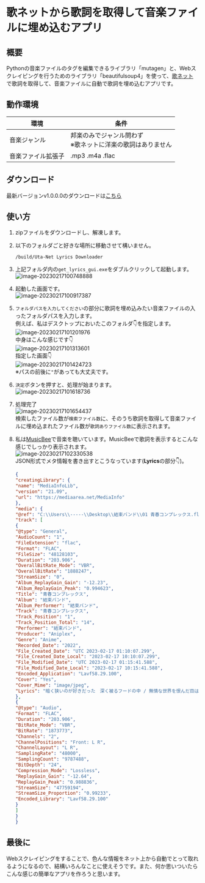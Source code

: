 # 歌ネットから歌詞を取得して音楽ファイルに埋め込むアプリ

## 概要

Pythonの音楽ファイルのタグを編集できるライブラリ「mutagen」と、Webスクレイピングを行うためのライブラリ「beautifulsoup4」を使って、[歌ネット](https://www.uta-net.com/)で歌詞を取得して、音楽ファイルに自動で歌詞を埋め込むアプリです。

## 動作環境

| 環境               | 条件                                                         |
| ------------------ | ------------------------------------------------------------ |
| 音楽ジャンル       | 邦楽のみでジャンル問わず<br />※歌ネットに洋楽の歌詞はありません |
| 音楽ファイル拡張子 | .mp3 .m4a .flac                                              |

## ダウンロード

最新バージョンv1.0.0.0のダウンロードは[こちら]()

## 使い方

1. zipファイルをダウンロードし、解凍します。

2. 以下のフォルダごと好きな場所に移動させて構いません。  
   ```
   /build/Uta-Net Lyrics Downloader
   ```

3. 上記フォルダ内の`get_lyrics_gui.exe`をダブルクリックして起動します。  
   ![image-20230217100748888](./README.assets/image-20230217100748888.png)

4. 起動した画面です。  
   ![image-20230217100917387](./README.assets/image-20230217100917387.png)

5. `フォルダパスを入力してください`の部分に歌詞を埋め込みたい音楽ファイルの入ったフォルダパスを入力します。  
   例えば、私はデスクトップにおいたこのフォルダ👇を指定します。  
   ![image-20230217101201976](./README.assets/image-20230217101201976.png)  
   中身はこんな感じです👇  
   ![image-20230217101313601](./README.assets/image-20230217101313601.png)  
   指定した画面👇  
   ![image-20230217101424723](./README.assets/image-20230217101424723.png)  
   ※パスの前後に`"`があっても大丈夫です。

6. `決定`ボタンを押すと、処理が始まります。  
   ![image-20230217101618736](./README.assets/image-20230217101618736.png)  

7. 処理完了  
   ![image-20230217101654437](./README.assets/image-20230217101654437.png)    
   検索したファイル数が`検索ファイル数`に、そのうち歌詞を取得して音楽ファイルに埋め込まれたファイル数が`歌詞ありファイル数`に表示されます。

8. 私は[MusicBee](https://www.getmusicbee.com/)で音楽を聴いています。MusicBeeで歌詞を表示するとこんな感じでしっかり表示されます。  
   ![image-20230217102330538](./README.assets/image-20230217102330538.png)    
   JSON形式でメタ情報を書き出すとこうなっています(**Lyrics**の部分👇)。  

   ```json
   {
   "creatingLibrary": {
   "name": "MediaInfoLib",
   "version": "21.09",
   "url": "https://mediaarea.net/MediaInfo"
   },
   "media": {
   "@ref": "C:\\Users\\-----\\Desktop\\結束バンド\\01 青春コンプレックス.flac",
   "track": [
   {
   "@type": "General",
   "AudioCount": "1",
   "FileExtension": "flac",
   "Format": "FLAC",
   "FileSize": "48128103",
   "Duration": "203.906",
   "OverallBitRate_Mode": "VBR",
   "OverallBitRate": "1888247",
   "StreamSize": "0",
   "Album_ReplayGain_Gain": "-12.23",
   "Album_ReplayGain_Peak": "0.994623",
   "Title": "青春コンプレックス",
   "Album": "結束バンド",
   "Album_Performer": "結束バンド",
   "Track": "青春コンプレックス",
   "Track_Position": "1",
   "Track_Position_Total": "14",
   "Performer": "結束バンド",
   "Producer": "Aniplex",
   "Genre": "Anime",
   "Recorded_Date": "2022",
   "File_Created_Date": "UTC 2023-02-17 01:10:07.299",
   "File_Created_Date_Local": "2023-02-17 10:10:07.299",
   "File_Modified_Date": "UTC 2023-02-17 01:15:41.588",
   "File_Modified_Date_Local": "2023-02-17 10:15:41.588",
   "Encoded_Application": "Lavf58.29.100",
   "Cover": "Yes",
   "Cover_Mime": "image/jpeg",
   "Lyrics": "暗く狭いのが好きだった　深く被るフードの中 / 無情な世界を恨んだ目は　どうしようもなく愛を欲してた /  / 雨に濡れるのが好きだった　曇った顔が似合うから / 嵐に怯えてるフリをして　空が割れるのを待っていたんだ /  / かき鳴らせ　光のファズで　雷鳴を　轟かせたいんだ / 打ち鳴らせ　痛みの先へ　どうしよう！　大暴走獰猛な鼓動を /  / 悲しい歌ほど好きだった　優しい気持ちになれるから / 明るい場所を求めていた　だけど触れるのは怖かった /  / 深く潜るのが好きだった　海の底にも月があった / 誰にも言わない筈だった　が　歪な線が闇夜を走った /  / かき鳴らせ　交わるカルテット　革命を　成し遂げてみたいな / 打ち鳴らせ　嘆きのフォルテ　どうしよう？　超奔放凶暴な本性を /  / 私　俯いてばかりだ / それでいい　猫背のまま　虎になりたいから /  / かき鳴らせ　光のファズで　雷鳴を　轟かせたいんだ / 打ち鳴らせ　痛みの先へ　さあいこう　大暴走獰猛な鼓動を / 衝動的感情　吠えてみろ！ /  / かき鳴らせ　雷鳴を"
   },
   {
   "@type": "Audio",
   "Format": "FLAC",
   "Duration": "203.906",
   "BitRate_Mode": "VBR",
   "BitRate": "1873773",
   "Channels": "2",
   "ChannelPositions": "Front: L R",
   "ChannelLayout": "L R",
   "SamplingRate": "48000",
   "SamplingCount": "9787488",
   "BitDepth": "24",
   "Compression_Mode": "Lossless",
   "ReplayGain_Gain": "-12.64",
   "ReplayGain_Peak": "0.988836",
   "StreamSize": "47759194",
   "StreamSize_Proportion": "0.99233",
   "Encoded_Library": "Lavf58.29.100"
   }
   ]
   }
   }
   ```

## 最後に

Webスクレイピングをすることで、色んな情報をネット上から自動でとって取れるようになるので、結構いろんなことに使えそうです。また、何か思いついたらこんな感じの簡単なアプリを作ろうと思います。